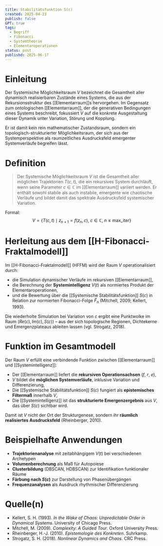 ```yaml
---
title: Stabilitätsfunktion S(c)
created: 2025-04-23
publish: false
GPT: true
tags:
  - Begriff
  - Fibonacci
  - Systemtheorie
  - Elementaroperationen
status: post
publishd: 2025-06-17
---
```


# Einleitung

Der Systemische Möglichkeitsraum $V$ bezeichnet die Gesamtheit aller dynamisch realisierbaren Zustände eines Systems, die aus der Rekursionsstruktur des [[Elementarraum]]s hervorgehen. Im Gegensatz zum ontologischen [[Elementarraum]], der die generativen Bedingungen eines Systems beschreibt, fokussiert $V$ auf die konkrete Ausgestaltung dieser Dynamik unter Variation, Störung und Kopplung. 

Er ist damit kein rein mathematischer Zustandsraum, sondern ein topologisch-strukturierter Möglichkeitsraum, der sich aus der Systemperspektive als raumzeitliches Ausdrucksfeld emergenter Systemverläufe begreifen lässt.

# Definition

> Der Systemische Möglichkeitsraum $V$ ist die Gesamtheit aller möglichen Trajektorien $T(c, t)$, die ein rekursives System durchläuft, wenn seine Parameter $c \in \mathbb{C}$ im [[Elementarraum]] variiert werden. Er enthält sowohl stabile als auch instabile, emergente wie chaotische Verläufe und bildet damit das spektrale Ausdrucksfeld systemischer Variation.

Formal:  
$$
V = \left\{ T(c, t) \mid z_{n+1} = f(z_n, c),\; c \in \mathbb{C},\; n \leq \text{max\_iter} \right\}
$$

# Herleitung aus dem [[H-Fibonacci-Fraktalmodell]]

Im [[H-Fibonacci-Fraktalmodell]] (HFFM) wird der Raum $V$ operationalisiert durch:

- die Simulation dynamischer Verläufe im rekursiven [[Elementarraum]],  
- die Berechnung der **Systemintelligenz** $V(t)$ als normiertes Produkt der Elementaroperationen,  
- und die Bewertung über die [[Systemische Stabilitätsfunktion]] $S(c)$ in Relation zur normierten Fibonacci-Folge $\hat{F}_n$ (Mitchell, 2009; Kellert, 1993).

Die wiederholte Simulation bei Variation von $c$ ergibt eine Punktwolke im Raum $(Re(c), Im(c), S(c))$ – aus der sich topologische Regionen, Dichtekerne und Emergenzplateaus ableiten lassen (vgl. Strogatz, 2018).

# Funktion im Gesamtmodell

Der Raum $V$ erfüllt eine verbindende Funktion zwischen [[Elementarraum]] und [[Systemintelligenz]]:

- Der [[Elementarraum]] liefert die **rekursiven Operationsachsen** ($f$, $r$, $e$),
- $V$ bildet die **möglichen Systemverläufe**, inklusive Variation und Differenzierung,
- Die [[Systemische Stabilitätsfunktion]] $S(c)$ fungiert als **epistemisches Filtermaß** innerhalb $V$,
- Die [[Systemintelligenz]] ist das **strukturierte Emergenzergebnis** aus $V$, das über $S(c)$ sichtbar wird.

Damit ist $V$ nicht der Ort der Strukturgenese, sondern ihr **räumlich realisiertes Ausdrucksfeld** (Rheinberger, 2010).

# Beispielhafte Anwendungen

- **Trajektorienanalyse** mit zeitabhängigem $V(t)$ bei verschiedenen Archetypen  
- **Volumenberechnung** als Maß für Autopoiese  
- **Clusterbildung** (DBSCAN, HDBSCAN) zur Identifikation funktionaler Räume  
- **Färbung nach $S(c)$** zur Darstellung von Phasenübergängen  
- **Frequenzanalysen** als Ausdruck rhythmischer Differenzierung

# Quelle(n)

- Kellert, S. H. (1993). *In the Wake of Chaos: Unpredictable Order in Dynamical Systems*. University of Chicago Press.  
- Mitchell, M. (2009). *Complexity: A Guided Tour*. Oxford University Press.  
- Rheinberger, H.-J. (2010). *Epistemologie des Konkreten*. Suhrkamp.  
- Strogatz, S. H. (2018). *Nonlinear Dynamics and Chaos*. CRC Press.

